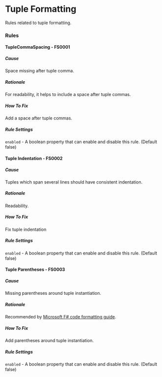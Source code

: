 # Tuple Formatting

Rules related to tuple formatting.

### Rules

#### TupleCommaSpacing - FS0001

##### Cause

Space missing after tuple comma.

##### Rationale

For readability, it helps to include a space after tuple commas.

##### How To Fix

Add a space after tuple commas.

##### Rule Settings

`enabled` - A boolean property that can enable and disable this rule. (Default false)

#### Tuple Indentation - FS0002

##### Cause

Tuples which span several lines should have consistent indentation.

##### Rationale

Readability.

##### How To Fix

Fix tuple indentation

##### Rule Settings

`enabled` - A boolean property that can enable and disable this rule. (Default false)

#### Tuple Parentheses - FS0003

##### Cause

Missing parentheses around tuple instantiation.

##### Rationale

Recommended by [Microsoft F# code formatting guide](https://docs.microsoft.com/en-us/dotnet/fsharp/style-guide/formatting#formatting-tuples).

##### How To Fix

Add parentheses around tuple instantiation.

##### Rule Settings

`enabled` - A boolean property that can enable and disable this rule. (Default false)
